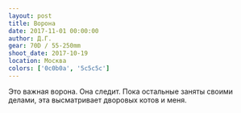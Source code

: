 ```yaml
---
layout: post
title: Ворона
date: 2017-11-01 00:00:00
author: Д.Г.
gear: 70D / 55-250mm
shoot_date: 2017-10-19
location: Москва
colors: ['0c0b0a', '5c5c5c']
---
```

Это важная ворона. Она следит. Пока остальные заняты своими делами, эта высматривает дворовых котов и меня.
